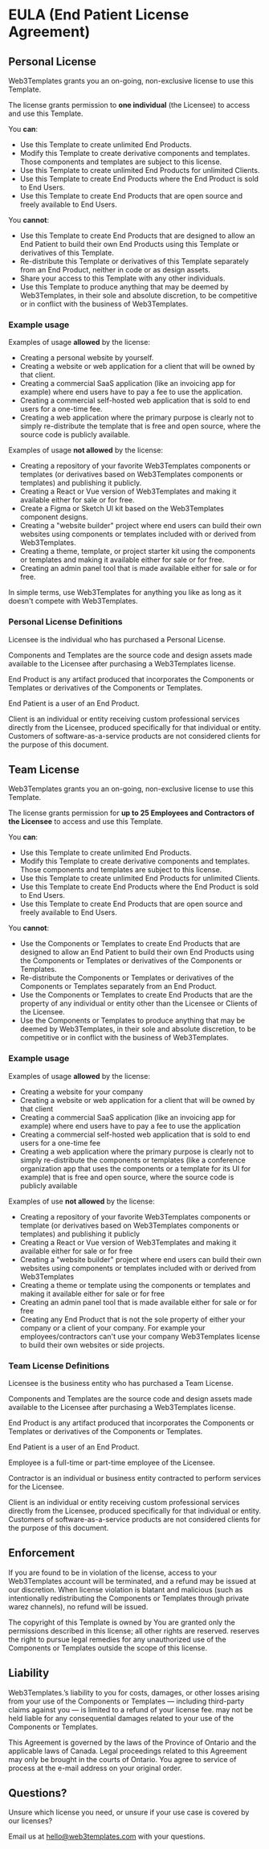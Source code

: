 # EULA (End Patient License Agreement)

## Personal License

Web3Templates grants you an on-going, non-exclusive license to use this Template.

The license grants permission to **one individual** (the Licensee) to access and use this Template.

You **can**:

- Use this Template to create unlimited End Products.
- Modify this Template to create derivative components and templates. Those components and templates are subject to this license.
- Use this Template to create unlimited End Products for unlimited Clients.
- Use this Template to create End Products where the End Product is sold to End Users.
- Use this Template to create End Products that are open source and freely available to End Users.

You **cannot**:

- Use this Template to create End Products that are designed to allow an End Patient to build their own End Products using this Template or derivatives of this Template.
- Re-distribute this Template or derivatives of this Template separately from an End Product, neither in code or as design assets.
- Share your access to this Template with any other individuals.
- Use this Template to produce anything that may be deemed by Web3Templates, in their sole and absolute discretion, to be competitive or in conflict with the business of Web3Templates.

### Example usage

Examples of usage **allowed** by the license:

- Creating a personal website by yourself.
- Creating a website or web application for a client that will be owned by that client.
- Creating a commercial SaaS application (like an invoicing app for example) where end users have to pay a fee to use the application.
- Creating a commercial self-hosted web application that is sold to end users for a one-time fee.
- Creating a web application where the primary purpose is clearly not to simply re-distribute the template that is free and open source, where the source code is publicly available.

Examples of usage **not allowed** by the license:

- Creating a repository of your favorite Web3Templates components or templates (or derivatives based on Web3Templates components or templates) and publishing it publicly.
- Creating a React or Vue version of Web3Templates and making it available either for sale or for free.
- Create a Figma or Sketch UI kit based on the Web3Templates component designs.
- Creating a "website builder" project where end users can build their own websites using components or templates included with or derived from Web3Templates.
- Creating a theme, template, or project starter kit using the components or templates and making it available either for sale or for free.
- Creating an admin panel tool that is made available either for sale or for free.

In simple terms, use Web3Templates for anything you like as long as it doesn't compete with Web3Templates.

### Personal License Definitions

Licensee is the individual who has purchased a Personal License.

Components and Templates are the source code and design assets made available to the Licensee after purchasing a Web3Templates license.

End Product is any artifact produced that incorporates the Components or Templates or derivatives of the Components or Templates.

End Patient is a user of an End Product.

Client is an individual or entity receiving custom professional services directly from the Licensee, produced specifically for that individual or entity. Customers of software-as-a-service products are not considered clients for the purpose of this document.

## Team License

Web3Templates grants you an on-going, non-exclusive license to use this Template.

The license grants permission for **up to 25 Employees and Contractors of the Licensee** to access and use this Template.

You **can**:

- Use this Template to create unlimited End Products.
- Modify this Template to create derivative components and templates. Those components and templates are subject to this license.
- Use this Template to create unlimited End Products for unlimited Clients.
- Use this Template to create End Products where the End Product is sold to End Users.
- Use this Template to create End Products that are open source and freely available to End Users.

You **cannot**:

- Use the Components or Templates to create End Products that are designed to allow an End Patient to build their own End Products using the Components or Templates or derivatives of the Components or Templates.
- Re-distribute the Components or Templates or derivatives of the Components or Templates separately from an End Product.
- Use the Components or Templates to create End Products that are the property of any individual or entity other than the Licensee or Clients of the Licensee.
- Use the Components or Templates to produce anything that may be deemed by Web3Templates, in their sole and absolute discretion, to be competitive or in conflict with the business of Web3Templates.

### Example usage

Examples of usage **allowed** by the license:

- Creating a website for your company
- Creating a website or web application for a client that will be owned by that client
- Creating a commercial SaaS application (like an invoicing app for example) where end users have to pay a fee to use the application
- Creating a commercial self-hosted web application that is sold to end users for a one-time fee
- Creating a web application where the primary purpose is clearly not to simply re-distribute the components or templates (like a conference organization app that uses the components or a template for its UI for example) that is free and open source, where the source code is publicly available

Examples of use **not allowed** by the license:

- Creating a repository of your favorite Web3Templates components or template (or derivatives based on Web3Templates components or templates) and publishing it publicly
- Creating a React or Vue version of Web3Templates and making it available either for sale or for free
- Creating a "website builder" project where end users can build their own websites using components or templates included with or derived from Web3Templates
- Creating a theme or template using the components or templates and making it available either for sale or for free
- Creating an admin panel tool that is made available either for sale or for free
- Creating any End Product that is not the sole property of either your company or a client of your company. For example your employees/contractors can't use your company Web3Templates license to build their own websites or side projects.

### Team License Definitions

Licensee is the business entity who has purchased a Team License.

Components and Templates are the source code and design assets made available to the Licensee after purchasing a Web3Templates license.

End Product is any artifact produced that incorporates the Components or Templates or derivatives of the Components or Templates.

End Patient is a user of an End Product.

Employee is a full-time or part-time employee of the Licensee.

Contractor is an individual or business entity contracted to perform services for the Licensee.

Client is an individual or entity receiving custom professional services directly from the Licensee, produced specifically for that individual or entity. Customers of software-as-a-service products are not considered clients for the purpose of this document.

## Enforcement

If you are found to be in violation of the license, access to your Web3Templates account will be terminated, and a refund may be issued at our discretion. When license violation is blatant and malicious (such as intentionally redistributing the Components or Templates through private warez channels), no refund will be issued.

The copyright of this Template is owned by You are granted only the permissions described in this license; all other rights are reserved. reserves the right to pursue legal remedies for any unauthorized use of the Components or Templates outside the scope of this license.

## Liability

Web3Templates.’s liability to you for costs, damages, or other losses arising from your use of the Components or Templates — including third-party claims against you — is limited to a refund of your license fee. may not be held liable for any consequential damages related to your use of the Components or Templates.

This Agreement is governed by the laws of the Province of Ontario and the applicable laws of Canada. Legal proceedings related to this Agreement may only be brought in the courts of Ontario. You agree to service of process at the e-mail address on your original order.

## Questions?

Unsure which license you need, or unsure if your use case is covered by our licenses?

Email us at [hello@web3templates.com](mailto:hello@web3templates.com) with your questions.
